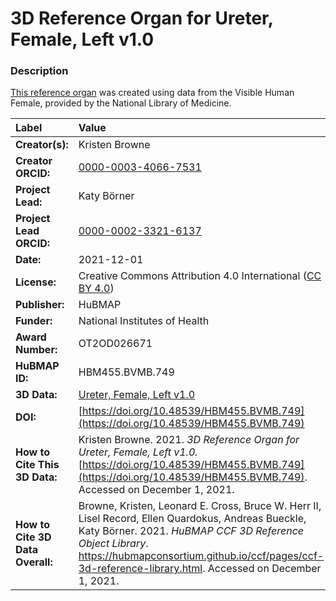 # 3D Reference Organ for Ureter, Female, Left v1.0

### Description
[This reference organ](https://hubmapconsortium.github.io/ccf/pages/ccf-3d-reference-library.html) was created using data from the Visible Human Female, provided by the National Library of Medicine.

| Label | Value |
| :------------- |:-------------|
| **Creator(s):** | Kristen Browne |
| **Creator ORCID:** | [0000-0003-4066-7531](https://orcid.org/0000-0003-4066-7531) |
| **Project Lead:** | Katy B&ouml;rner |
| **Project Lead ORCID:** | [0000-0002-3321-6137](https://orcid.org/0000-0002-3321-6137) |
| **Date:** | 2021-12-01 |
| **License:** | Creative Commons Attribution 4.0 International ([CC BY 4.0](https://creativecommons.org/licenses/by/4.0/)) |
| **Publisher:** | HuBMAP |
| **Funder:** | National Institutes of Health |
| **Award Number:** | OT2OD026671 |
| **HuBMAP ID:** | HBM455.BVMB.749 |
| **3D Data:** | [Ureter, Female, Left v1.0](https://hubmapconsortium.github.io/ccf-releases/v1.1/models/VH_F_Ureter_L.glb) |
| **DOI:** | [https://doi.org/10.48539/HBM455.BVMB.749](https://doi.org/10.48539/HBM455.BVMB.749) |
| **How to Cite This 3D Data:** | Kristen Browne. 2021. *3D Reference Organ for Ureter, Female, Left v1.0.* [https://doi.org/10.48539/HBM455.BVMB.749](https://doi.org/10.48539/HBM455.BVMB.749). Accessed on December 1, 2021. |
| **How to Cite 3D Data Overall:** | Browne, Kristen, Leonard E. Cross, Bruce W. Herr II, Lisel Record, Ellen Quardokus, Andreas Bueckle, Katy B&ouml;rner. 2021. *HuBMAP CCF 3D Reference Object Library*. https://hubmapconsortium.github.io/ccf/pages/ccf-3d-reference-library.html. Accessed on December 1, 2021. |
